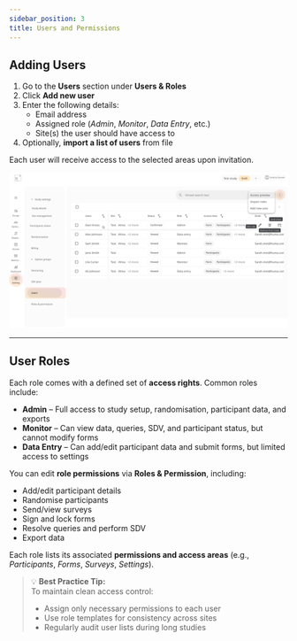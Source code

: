 ```yaml
---
sidebar_position: 3
title: Users and Permissions
---
```


## Adding Users

1. Go to the **Users** section under **Users & Roles**
2. Click **Add new user**
3. Enter the following details:
   - Email address
   - Assigned role (*Admin*, *Monitor*, *Data Entry*, etc.)
   - Site(s) the user should have access to
4. Optionally, **import a list of users** from file

Each user will receive access to the selected areas upon invitation.

![](../assets/setting-roles.png)

---

## User Roles

Each role comes with a defined set of **access rights**. Common roles include:

- **Admin** – Full access to study setup, randomisation, participant data, and exports
- **Monitor** – Can view data, queries, SDV, and participant status, but cannot modify forms
- **Data Entry** – Can add/edit participant data and submit forms, but limited access to settings

You can edit **role permissions** via **Roles & Permission**, including:

- Add/edit participant details
- Randomise participants
- Send/view surveys
- Sign and lock forms
- Resolve queries and perform SDV
- Export data

Each role lists its associated **permissions and access areas** (e.g., *Participants*, *Forms*, *Surveys*, *Settings*).

> 💡 **Best Practice Tip:**  
> To maintain clean access control:
> - Assign only necessary permissions to each user  
> - Use role templates for consistency across sites  
> - Regularly audit user lists during long studies